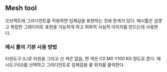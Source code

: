 ## Mesh tool

오브젝트에 그라디언트를 적용하면 입체감을 표현하는 것에 한계가 있다. 메시툴은 섬셓고 복잡한 그레디어트 표현을 가능하게 하고 회화적 사실적 이미지를 만드는데 사용한다.

### 메시 툴의 기본 사용 방법

타원도구 (L)로 타원을 그리고 선 색은 없음, 면 색은 C0 M0 Y100 K0 정도로 준다. 메시도구(U)를 선택하고 그라디언트로 입체감을 줄 위치를 클릭한다.


